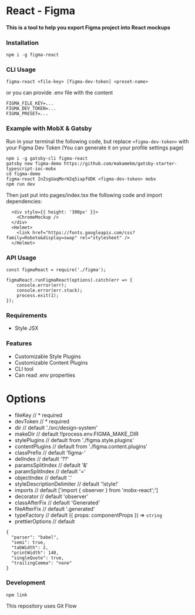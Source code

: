 # React - Figma

#### This is a tool to help you export Figma project into React mockups

### Installation

`npm i -g figma-react`

### CLI Usage

`figma-react <file-key> [figma-dev-token] <preset-name>`

or you can provide .env file with the content

```
FIGMA_FILE_KEY=...
FIGMA_DEV_TOKEN=...
FIGMA_PRESET=...
```

### Example with MobX & Gatsby

Run in your terminal the following code, but replace `<figma-dev-token>` with your Figma Dev Token (You can generate it on your profile settings page)
```
npm i -g gatsby-cli figma-react
gatsby new figma-demo https://github.com/makamekm/gatsby-starter-typescript-ioc-mobx
cd figma-demo
figma-react InZsgUaqMorH2q5iapfUDK <figma-dev-token> mobx
npm run dev
```

Then just put into pages/index.tsx the following code and import dependencies:
```
  <div style={{ height: '300px' }}>
    <ChromeMockup />
  </div>
  <Helmet>
    <link href="https://fonts.googleapis.com/css?family=Roboto&display=swap" rel="stylesheet" />
  </Helmet>
```

### API Usage

```
const figmaReact = require('./figma');

figmaReact.runFigmaReact(options).catch(err => {
	console.error(err);
	console.error(err.stack);
	process.exit(1);
});
```

### Requirements

- Style JSX

### Features

- Customizable Style Plugins
- Customizable Content Plugins
- CLI tool
- Can read .env properties

# Options

- fileKey // * required
- devToken // * required
- dir // default './src/design-system'
- makeDir // default !!process.env.FIGMA_MAKE_DIR
- stylePlugins // default from './figma.style.plugins'
- contentPlugins // default from './figma.content.plugins'
- classPrefix // default 'figma-'
- delIndex // default '??'
- paramsSplitIndex // default '&'
- paramSplitIndex // default '='
- objectIndex // default '.'
- styleDescriptionDelimiter // default '!style!'
- imports // default ['import { observer } from 'mobx-react';']
- decorator // default 'observer'
- classAfterFix // default 'Generated'
- fileAfterFix // default '.generated'
- typeFactory // default ({ props: componentProps }) => `string`
- prettierOptions // default
```
{
  "parser": "babel",
  "semi": true,
  "tabWidth": 2,
  "printWidth": 140,
  "singleQuote": true,
  "trailingComma": "none"
}
```


### Development
`npm link`

This repository uses Git Flow


